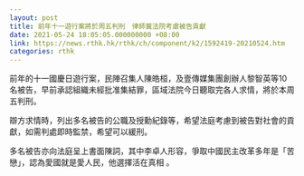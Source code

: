 ```yaml
---
layout: post
title: 前年十一遊行案將於周五判刑　律師冀法院考慮被告貢獻
date: 2021-05-24 18:05:05.000000000 +08:00
link: https://news.rthk.hk/rthk/ch/component/k2/1592419-20210524.htm
categories: rthk
---
```


前年的十一國慶日遊行案，民陣召集人陳皓桓，及壹傳媒集團創辦人黎智英等10名被告，早前承認組織未經批准集結罪，區域法院今日聽取完各人求情，將於本周五判刑。 

辯方求情時，列出多名被告的公職及授勳紀錄等，希望法庭考慮到被告對社會的貢獻，如需判處即時監禁，希望可以緩刑。

多名被告亦向法庭呈上書面陳詞，其中李卓人形容，爭取中國民主改革多年是「苦戀」，認為愛國就是愛人民，他選擇活在真相 。
